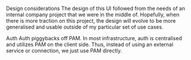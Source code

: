 Design considerations
The design of this UI followed from the needs of an internal company project
that we were in the middle of. Hopefully, when there is more traction on this
project, the design will evolve to be more generalised and usable outside of my
particular set of use cases.

Auth
Auth piggybacks off PAM. In most infrastructure, auth is centralised and
utilizes PAM on the client side. Thus, instead of using an external service or
connection, we just use PAM directly.
